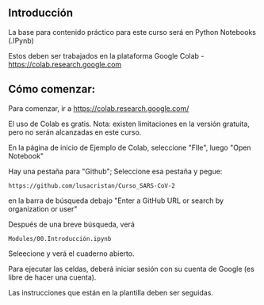 ## Introducción

La base para contenido práctico para este curso será en Python Notebooks (.IPynb)

Estos deben ser trabajados en la plataforma Google Colab - https://colab.research.google.com 


## Cómo comenzar: 

Para comenzar, ir a https://colab.research.google.com/ 

El uso de Colab es gratis. Nota: existen limitaciones en la versión gratuita, pero no serán alcanzadas en este curso.

En la página de inicio de Ejemplo de Colab, seleccione "FIle", luego "Open Notebook"

Hay una pestaña para "Github"; Seleccione esa pestaña y pegue: 
```
https://github.com/lusacristan/Curso_SARS-CoV-2
```
en la barra de búsqueda debajo "Enter a GitHub URL or search by organization or user" 

Después de una breve búsqueda, verá
```
Modules/00.Introducción.ipynb
```
Seleecione y verá el cuaderno abierto.

Para ejecutar las celdas, deberá iniciar sesión con su cuenta de Google (es libre de hacer una cuenta).

Las instrucciones que están en la plantilla deben ser seguidas.
